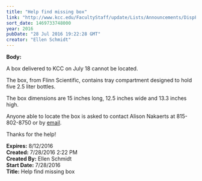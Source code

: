 ```yaml
---
title: "Help find missing box"
link: "http://www.kcc.edu/FacultyStaff/update/Lists/Announcements/DispForm.aspx?ID=2259"
sort_date: 1469733748000
year: 2016
pubDate: "28 Jul 2016 19:22:28 GMT"
creator: "Ellen Schmidt"
---
```


<div><b>Body:</b> <div class="ExternalClassBB5A61F0F967435EB58C2DD3BBDAAE6C"><p>​A box delivered to KCC on July 18 cannot be located.</p>
<p>The box, from Flinn Scientific, contains tray compartment designed to hold five 2.5 liter bottles.</p>
<p>The box dimensions are 15 inches long, 12.5 inches wide and 13.3 inches high.</p>
<p>Anyone able to locate the box is asked to contact Alison Nakaerts at 815-802-8750 or by <a href="mailto:anakaerts">email</a>.</p>
<p>Thanks for the help!</p></div></div>
<div><b>Expires:</b> 8/12/2016</div>
<div><b>Created:</b> 7/28/2016 2:22 PM</div>
<div><b>Created By:</b> Ellen Schmidt</div>
<div><b>Start Date:</b> 7/28/2016</div>
<div><b>Title:</b> Help find missing box</div>
